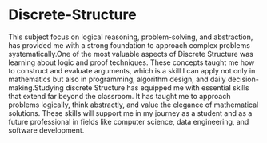 # Discrete-Structure

This subject focus on logical reasoning, problem-solving, and abstraction, has provided me with a strong foundation to approach complex problems systematically.One of the most valuable aspects of Discrete Structure was learning about logic and proof techniques. These concepts taught me how to construct and evaluate arguments, which is a skill I can apply not only in mathematics but also in programming, algorithm design, and daily decision-making.Studying discrete Structure has equipped me with essential skills that extend far beyond the classroom. It has taught me to approach problems logically, think abstractly, and value the elegance of mathematical solutions. These skills will support me in my journey as a student and as a future professional in fields like computer science, data engineering, and software development.
